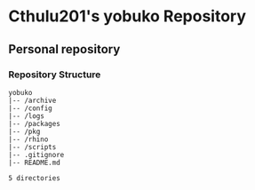 # Cthulu201's yobuko Repository

## Personal repository

### Repository Structure

```
yobuko
|-- /archive
|-- /config
|-- /logs
|-- /packages
|-- /pkg
|-- /rhino
|-- /scripts
|-- .gitignore
|-- README.md

5 directories
```
